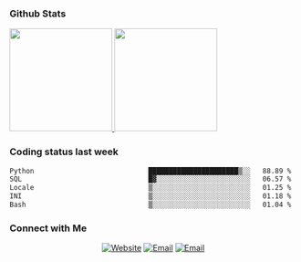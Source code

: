 
### Github Stats

<a href="https://github.com/lileixuan">
  <img height="180em" src="https://github-readme-stats.vercel.app/api?username=lileixuan&theme=buefy&show_icons=true" />
  <img height="180em" src="https://github-readme-stats.vercel.app/api/top-langs/?username=lileixuan&theme=buefy&layout=compact" />
</a>

### Coding status last week 

<!--START_SECTION:waka-->

```txt
Python                            ██████████████████████▒░░   88.89 %
SQL                               █▓░░░░░░░░░░░░░░░░░░░░░░░   06.57 %
Locale                            ▒░░░░░░░░░░░░░░░░░░░░░░░░   01.25 %
INI                               ▒░░░░░░░░░░░░░░░░░░░░░░░░   01.18 %
Bash                              ▒░░░░░░░░░░░░░░░░░░░░░░░░   01.04 %
```

<!--END_SECTION:waka-->

### Connect with Me 

<p align="center">
<a href="https://www.koomu.cn/"><img alt="Website" src="https://img.shields.io/badge/Website-www.koomu.cn-blue?style=flat-square&logo=google-chrome"></a>
<a href="mailto:lileixuan@gmail.com"><img alt="Email" src="https://img.shields.io/badge/Email-lileixuan@gmail.com-blue?style=flat-square&logo=gmail"></a>
<a href="https://www.koomu.cn/rss/"><img alt="Email" src="https://img.shields.io/badge/RSS-www.koomu.cn%2Frss%2F-blue?style=flat-square&logo=rss"></a>


</p>
